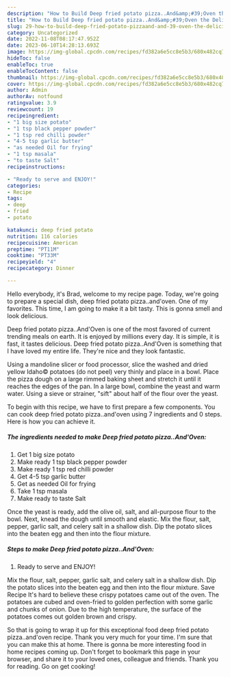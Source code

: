 ```yaml
---
description: "How to Build Deep fried potato pizza..And&amp;#39;Oven the Delicious"
title: "How to Build Deep fried potato pizza..And&amp;#39;Oven the Delicious"
slug: 29-how-to-build-deep-fried-potato-pizzaand-and-39-oven-the-delicious
category: Uncategorized
date: 2022-11-08T08:17:47.952Z
date: 2023-06-10T14:28:13.693Z
image: https://img-global.cpcdn.com/recipes/fd382a6e5cc8e5b3/680x482cq70/deep-fried-potato-pizzaandoven-recipe-main-photo.jpg
hideToc: false
enableToc: true
enableTocContent: false
thumbnail: https://img-global.cpcdn.com/recipes/fd382a6e5cc8e5b3/680x482cq70/deep-fried-potato-pizzaandoven-recipe-main-photo.jpg
cover: https://img-global.cpcdn.com/recipes/fd382a6e5cc8e5b3/680x482cq70/deep-fried-potato-pizzaandoven-recipe-main-photo.jpg
author: Admin
authorAv: notfound
ratingvalue: 3.9
reviewcount: 19
recipeingredient:
- "1 big size potato"
- "1 tsp black pepper powder"
- "1 tsp red chilli powder"
- "4-5 tsp garlic butter"
- "as needed Oil for frying"
- "1 tsp masala"
- "to taste Salt"
recipeinstructions:

- "Ready to serve and ENJOY!"
categories:
- Recipe
tags:
- deep
- fried
- potato

katakunci: deep fried potato 
nutrition: 116 calories
recipecuisine: American
preptime: "PT11M"
cooktime: "PT33M"
recipeyield: "4"
recipecategory: Dinner

---
```



Hello everybody, it's Brad, welcome to my recipe page. Today, we're going to prepare a special dish, deep fried potato pizza..and&#39;oven. One of my favorites. This time, I am going to make it a bit tasty. This is gonna smell and look delicious.

Deep fried potato pizza..And&#39;Oven is one of the most favored of current trending meals on earth. It is enjoyed by millions every day. It is simple, it is fast, it tastes delicious. Deep fried potato pizza..And&#39;Oven is something that I have loved my entire life. They're nice and they look fantastic.

Using a mandoline slicer or food processor, slice the washed and dried yellow Idaho© potatoes (do not peel) very thinly and place in a bowl. Place the pizza dough on a large rimmed baking sheet and stretch it until it reaches the edges of the pan. In a large bowl, combine the yeast and warm water. Using a sieve or strainer, &#34;sift&#34; about half of the flour over the yeast.


To begin with this recipe, we have to first prepare a few components. You can cook deep fried potato pizza..and&#39;oven using 7 ingredients and 0 steps. Here is how you can achieve it.

<!--inarticleads1-->

##### The ingredients needed to make Deep fried potato pizza..And&#39;Oven:

1. Get 1 big size potato
1. Make ready 1 tsp black pepper powder
1. Make ready 1 tsp red chilli powder
1. Get 4-5 tsp garlic butter
1. Get as needed Oil for frying
1. Take 1 tsp masala
1. Make ready to taste Salt


Once the yeast is ready, add the olive oil, salt, and all-purpose flour to the bowl. Next, knead the dough until smooth and elastic. Mix the flour, salt, pepper, garlic salt, and celery salt in a shallow dish. Dip the potato slices into the beaten egg and then into the flour mixture. 

<!--inarticleads2-->

##### Steps to make Deep fried potato pizza..And&#39;Oven:


1. Ready to serve and ENJOY!

Mix the flour, salt, pepper, garlic salt, and celery salt in a shallow dish. Dip the potato slices into the beaten egg and then into the flour mixture. Save Recipe It&#39;s hard to believe these crispy potatoes came out of the oven. The potatoes are cubed and oven-fried to golden perfection with some garlic and chunks of onion. Due to the high temperature, the surface of the potatoes comes out golden brown and crispy. 

So that is going to wrap it up for this exceptional food deep fried potato pizza..and&#39;oven recipe. Thank you very much for your time. I'm sure that you can make this at home. There is gonna be more interesting food in home recipes coming up. Don't forget to bookmark this page in your browser, and share it to your loved ones, colleague and friends. Thank you for reading. Go on get cooking!

